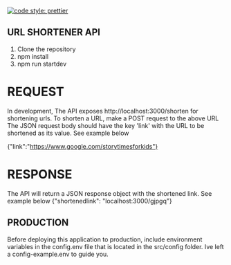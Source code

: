 [![code style: prettier](https://img.shields.io/badge/code_style-prettier-ff69b4.svg?style=flat-square)](https://github.com/prettier/prettier)

## URL SHORTENER API
1. Clone the repository
2. npm install
3. npm run startdev

# REQUEST 
In development, The API exposes http://localhost:3000/shorten for shortening urls.
To shorten a URL, make a POST request to the above URL
The JSON request body should have the key 'link' with the URL to be shortened as its value. See example below

{"link":"https://www.google.com/storytimesforkids"}

# RESPONSE
The API will return a JSON response object with the shortened link. See example below
{"shortenedlink": "localhost:3000/gjpgq"}

## PRODUCTION
Before deploying this application to production, include environment variables in the config.env file that is located in the src/config folder.
Ive left a config-example.env to guide you.
